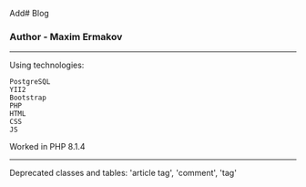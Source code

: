 Add# Blog
### Author - Maxim Ermakov
____
Using technologies:
```
PostgreSQL
YII2
Bootstrap
PHP
HTML
CSS
JS
```

Worked in PHP 8.1.4
____
Deprecated classes and tables:
'article tag', 'comment', 'tag'